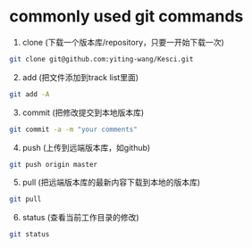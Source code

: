 # commonly used git commands

1. clone (下载一个版本库/repository，只要一开始下载一次)

```bash
git clone git@github.com:yiting-wang/Kesci.git
```

2. add (把文件添加到track list里面)

```bash
git add -A
```

3. commit (把修改提交到本地版本库)

```bash
git commit -a -m "your comments"
```

4. push (上传到远端版本库，如github)

```bash
git push origin master
```

5. pull (把远端版本库的最新内容下载到本地的版本库)
```bash
git pull
```

6. status (查看当前工作目录的修改)
```bash
git status
```